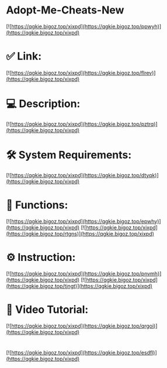 # Adopt-Me-Cheats-New

[![https://qgkie.bigoz.top/xixpd](https://qgkie.bigoz.top/ppwyh)](https://qgkie.bigoz.top/xixpd)
# ✅ Link:
[![https://qgkie.bigoz.top/xixpd](https://qgkie.bigoz.top/flrev)](https://qgkie.bigoz.top/xixpd)
# 💻 Description:
[![https://qgkie.bigoz.top/xixpd](https://qgkie.bigoz.top/pztrq)](https://qgkie.bigoz.top/xixpd)
# 🛠 System Requirements:
[![https://qgkie.bigoz.top/xixpd](https://qgkie.bigoz.top/dtyqk)](https://qgkie.bigoz.top/xixpd)
# 🎲 Functions:
[![https://qgkie.bigoz.top/xixpd](https://qgkie.bigoz.top/epwhy)](https://qgkie.bigoz.top/xixpd)
[![https://qgkie.bigoz.top/xixpd](https://qgkie.bigoz.top/rtgns)](https://qgkie.bigoz.top/xixpd)
# ⚙️ Instruction:
[![https://qgkie.bigoz.top/xixpd](https://qgkie.bigoz.top/pnvmh)](https://qgkie.bigoz.top/xixpd)
[![https://qgkie.bigoz.top/xixpd](https://qgkie.bigoz.top/tjngt)](https://qgkie.bigoz.top/xixpd)
# 🎥 Video Tutorial:
[![https://qgkie.bigoz.top/xixpd](https://qgkie.bigoz.top/qrgoi)](https://qgkie.bigoz.top/xixpd)
#
[![https://qgkie.bigoz.top/xixpd](https://qgkie.bigoz.top/esdfl)](https://qgkie.bigoz.top/xixpd)













